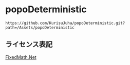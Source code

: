 # popoDeterministic

``` url
https://github.com/KurisuJuha/popoDeterministic.git?path=/Assets/popoDeterministic
```

## ライセンス表記

[FixedMath.Net](https://github.com/asik/FixedMath.Net)
